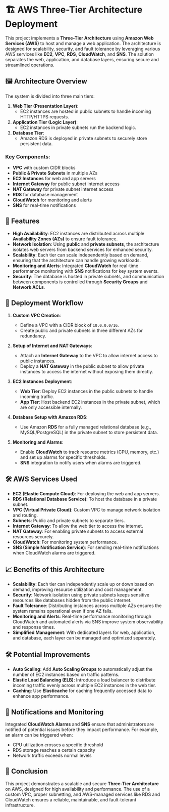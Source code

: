 # 🏗️ AWS Three-Tier Architecture Deployment

This project implements a **Three-Tier Architecture** using **Amazon Web Services (AWS)** to host and manage a web application. The architecture is designed for scalability, security, and fault tolerance by leveraging various AWS services like **EC2**, **VPC**, **RDS**, **CloudWatch**, and **SNS**. The solution separates the web, application, and database layers, ensuring secure and streamlined operations.

## 🖼️ Architecture Overview

The system is divided into three main tiers:

1. **Web Tier (Presentation Layer)**: 
   - EC2 instances are hosted in public subnets to handle incoming HTTP/HTTPS requests.
2. **Application Tier (Logic Layer)**: 
   - EC2 instances in private subnets run the backend logic.
3. **Database Tier**:
   - Amazon RDS is deployed in private subnets to securely store persistent data.

### Key Components:
- **VPC** with custom CIDR blocks
- **Public & Private Subnets** in multiple AZs
- **EC2 Instances** for web and app servers
- **Internet Gateway** for public subnet internet access
- **NAT Gateway** for private subnet internet access
- **RDS** for database management
- **CloudWatch** for monitoring and alerts
- **SNS** for real-time notifications

## 🌟 Features

- **High Availability**: EC2 instances are distributed across multiple **Availability Zones (AZs)** to ensure fault tolerance.
- **Network Isolation**: Using **public** and **private subnets**, the architecture isolates web servers from backend services for enhanced security.
- **Scalability**: Each tier can scale independently based on demand, ensuring that the architecture can handle growing workloads.
- **Monitoring and Alerts**: Integrated **CloudWatch** for real-time performance monitoring with **SNS** notifications for key system events.
- **Security**: The database is hosted in private subnets, and communication between components is controlled through **Security Groups** and **Network ACLs**.

## 🚀 Deployment Workflow

1. **Custom VPC Creation**:
   - Define a VPC with a CIDR block of `10.0.0.0/16`.
   - Create public and private subnets in three different AZs for redundancy.

2. **Setup of Internet and NAT Gateways**:
   - Attach an **Internet Gateway** to the VPC to allow internet access to public instances.
   - Deploy a **NAT Gateway** in the public subnet to allow private instances to access the internet without exposing them directly.

3. **EC2 Instances Deployment**:
   - **Web Tier**: Deploy EC2 instances in the public subnets to handle incoming traffic.
   - **App Tier**: Host backend EC2 instances in the private subnet, which are only accessible internally.
   
4. **Database Setup with Amazon RDS**:
   - Use Amazon **RDS** for a fully managed relational database (e.g., MySQL/PostgreSQL) in the private subnet to store persistent data.

5. **Monitoring and Alarms**:
   - Enable **CloudWatch** to track resource metrics (CPU, memory, etc.) and set up alarms for specific thresholds.
   - **SNS** integration to notify users when alarms are triggered.

## 🛠️ AWS Services Used

- **EC2 (Elastic Compute Cloud)**: For deploying the web and app servers.
- **RDS (Relational Database Service)**: To host the database in a private subnet.
- **VPC (Virtual Private Cloud)**: Custom VPC to manage network isolation and routing.
- **Subnets**: Public and private subnets to separate tiers.
- **Internet Gateway**: To allow the web tier to access the internet.
- **NAT Gateway**: For enabling private subnets to access external resources securely.
- **CloudWatch**: For monitoring system performance.
- **SNS (Simple Notification Service)**: For sending real-time notifications when CloudWatch alarms are triggered.

## 📈 Benefits of this Architecture

- **Scalability**: Each tier can independently scale up or down based on demand, improving resource utilization and cost management.
- **Security**: Network isolation using private subnets keeps sensitive resources like databases hidden from the public internet.
- **Fault Tolerance**: Distributing instances across multiple AZs ensures the system remains operational even if one AZ fails.
- **Monitoring and Alerts**: Real-time performance monitoring through CloudWatch and automated alerts via SNS improve system observability and response times.
- **Simplified Management**: With dedicated layers for web, application, and database, each layer can be managed and optimized separately.

## 🛠️ Potential Improvements

- **Auto Scaling**: Add **Auto Scaling Groups** to automatically adjust the number of EC2 instances based on traffic patterns.
- **Elastic Load Balancing (ELB)**: Introduce a load balancer to distribute incoming traffic evenly across multiple EC2 instances in the web tier.
- **Caching**: Use **Elasticache** for caching frequently accessed data to enhance app performance.

## 📧 Notifications and Monitoring

Integrated **CloudWatch Alarms** and **SNS** ensure that administrators are notified of potential issues before they impact performance. For example, an alarm can be triggered when:
- CPU utilization crosses a specific threshold
- RDS storage reaches a certain capacity
- Network traffic exceeds normal levels

## 📝 Conclusion

This project demonstrates a scalable and secure **Three-Tier Architecture** on AWS, designed for high availability and performance. The use of a custom VPC, proper subnetting, and AWS-managed services like RDS and CloudWatch ensures a reliable, maintainable, and fault-tolerant infrastructure.

